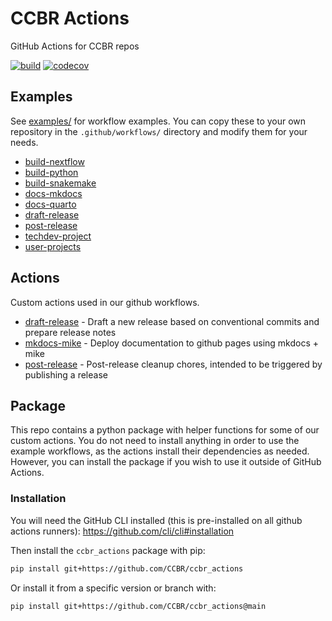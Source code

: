 <!-- README.md is generated from README.qmd. Please edit that file -->

# CCBR Actions

GitHub Actions for CCBR repos

[![build](https://github.com/CCBR/actions/actions/workflows/build-python.yml/badge.svg)](https://github.com/CCBR/actions/actions/workflows/build-python.yml)
[![codecov](https://codecov.io/gh/CCBR/actions/graph/badge.svg?token=yCtBbX4tap)](https://codecov.io/gh/CCBR/actions)

## Examples

See [examples/](examples) for workflow examples. You can copy these to
your own repository in the `.github/workflows/` directory and modify
them for your needs.

- [build-nextflow](examples/build-nextflow.yml)
- [build-python](examples/build-python.yml)
- [build-snakemake](examples/build-snakemake.yml)
- [docs-mkdocs](examples/docs-mkdocs.yml)
- [docs-quarto](examples/docs-quarto.yml)
- [draft-release](examples/draft-release.yml)
- [post-release](examples/post-release.yml)
- [techdev-project](examples/techdev-project.yml)
- [user-projects](examples/user-projects.yml)

## Actions

Custom actions used in our github workflows.

- [draft-release](draft-release) - Draft a new release based on
  conventional commits and prepare release notes
- [mkdocs-mike](mkdocs-mike) - Deploy documentation to github pages
  using mkdocs + mike
- [post-release](post-release) - Post-release cleanup chores, intended
  to be triggered by publishing a release

## Package

This repo contains a python package with helper functions for some of
our custom actions. You do not need to install anything in order to use
the example workflows, as the actions install their dependencies as
needed. However, you can install the package if you wish to use it
outside of GitHub Actions.

### Installation

You will need the GitHub CLI installed (this is pre-installed on all
github actions runners): https://github.com/cli/cli#installation

Then install the `ccbr_actions` package with pip:

```bash
pip install git+https://github.com/CCBR/ccbr_actions
```

Or install it from a specific version or branch with:

```bash
pip install git+https://github.com/CCBR/ccbr_actions@main
```
